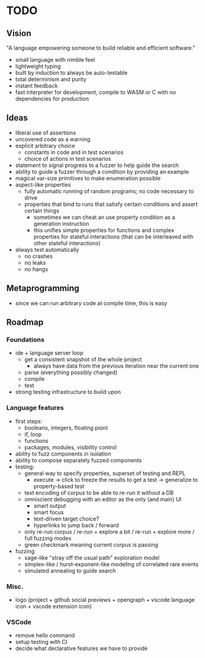 # TODO

## Vision

"A language empowering someone to build reliable and efficient software."

- small language with nimble feel
- lightweight typing
- built by induction to always be auto-testable
- total determinism and purity
- instant feedback
- fast interpreter for development, compile to WASM or C with no dependencies for production

## Ideas

- liberal use of assertions
- uncovered code as a warning
- explicit arbitrary choice
  - constants in code and in test scenarios
  - choice of actions in test scenarios
- statement to signal progress to a fuzzer to help guide the search
- ability to guide a fuzzer through a condition by providing an example
- magical var-size primitives to make enumeration possible
- aspect-like properties
  - fully automatic running of random programs; no code necessary to drive
  - properties that bind to runs that satisfy certain conditions and assert certain things
    - sometimes we can cheat an use property condition as a generation instruction
    - this unifies simple properties for functions and complex properties for stateful
      interactions (that can be interleaved with other stateful interactions)
- always test automatically
  - no crashes
  - no leaks
  - no hangs

## Metaprogramming

- since we can run arbitrary code at compile time, this is easy

## Roadmap

### Foundations

- ide + language server loop
  - get a consistent snapshot of the whole project
    - always have data from the previous iteration near the current one
  - parse (everything possibly changed)
  - compile
  - test
- strong testing infrastructure to build upon

### Language features

- first steps:
  - booleans, integers, floating point
  - if, loop
  - functions
  - packages, modules, visibility control
- ability to fuzz components in isolation
- ability to compose separately fuzzed components
- testing:
  - general way to specify properties, superset of testing and REPL
    - execute -> click to freeze the results to get a test -> generalize to property-based test
  - text encoding of corpus to be able to re-run it without a DB
  - omniscient debugging with an editor as the only (and main) UI
    - smart output
    - smart focus
    - text-driven target choice?
    - hyperlinks to jump back / forward
  - only re-run corpus / re-run + explore a bit / re-run + explore more / full fuzzing modes
  - green checkmark meaning current corpus is passing
- fuzzing
  - sage-like "stray off the usual path" exploration model
  - simplex-like / hurst-exponent-like modeling of correlated rare events
  - simulated annealing to guide search

### Misc.

- logo (project + github social previews + opengraph + vscode language icon + vscode extension icon)

### VSCode

- remove hello command
- setup testing with CI
- decide what declarative features we have to provide
